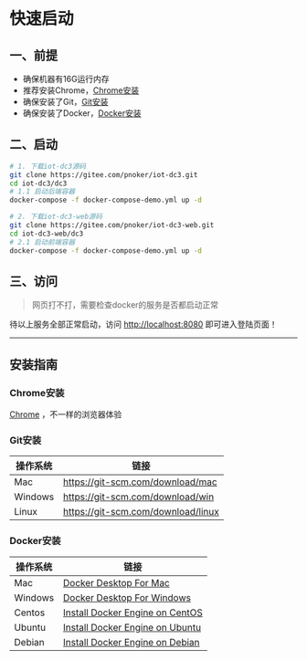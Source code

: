 # 快速启动

## 一、前提

- 确保机器有16G运行内存
- 推荐安装Chrome，[Chrome安装](#chrome安装)
- 确保安装了Git，[Git安装](#git安装)
- 确保安装了Docker，[Docker安装](#docker安装)

## 二、启动

```bash
# 1. 下载iot-dc3源码
git clone https://gitee.com/pnoker/iot-dc3.git
cd iot-dc3/dc3
# 1.1 启动后端容器
docker-compose -f docker-compose-demo.yml up -d 

# 2. 下载iot-dc3-web源码
git clone https://gitee.com/pnoker/iot-dc3-web.git
cd iot-dc3-web/dc3
# 2.1 启动前端容器
docker-compose -f docker-compose-demo.yml up -d 

```

## 三、访问

> 网页打不打，需要检查docker的服务是否都启动正常

待以上服务全部正常启动，访问 [http://localhost:8080](http://localhost:8080) 即可进入登陆页面！


---

## 安装指南

### Chrome安装

[Chrome](https://www.google.com/chrome/) ，不一样的浏览器体验

### Git安装

| 操作系统    | 链接                                 |
|---------|------------------------------------|
| Mac     | https://git-scm.com/download/mac   |
| Windows | https://git-scm.com/download/win   |
| Linux   | https://git-scm.com/download/linux |

### Docker安装

| 操作系统    | 链接                                                                                                  |
|---------|-----------------------------------------------------------------------------------------------------|
| Mac     | [Docker Desktop For Mac](https://download.docker.com/mac/edge/Docker.dmg)                           |
| Windows | [Docker Desktop For Windows](https://download.docker.com/win/edge/Docker%20Desktop%20Installer.exe) |
| Centos  | [Install Docker Engine on CentOS](https://docs.docker.com/engine/install/centos/)                   |
| Ubuntu  | [Install Docker Engine on Ubuntu](https://docs.docker.com/engine/install/ubuntu/)                   |
| Debian  | [Install Docker Engine on Debian](https://docs.docker.com/engine/install/debian/)                   |




